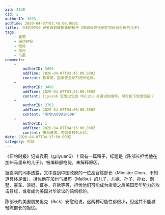 ```yaml
---
aid: 4130
cid: 2
authorID: 3893
addTime: 2020-04-07T03:45:00.000Z
title: 《纽约时报》记者袁莉被枪毙的稿子《陈部长担忧他在加州马里布的儿子》
tags:
    - 袁莉
    - 纽约时报
    - 枪毙
    - 加州
    - 马里
comments:
    -
        authorID: 3496
        addTime: 2020-04-07T03:45:00.000Z
        content: 教育部、国家安全部的部长姓陈。
    -
        authorID: 3496
        addTime: 2020-04-07T03:45:00.000Z
        content: liyuan6 没发过包含 Malibu 关键词的推特，可否给下信息链接？
    -
        authorID: 2762
        addTime: 2020-04-07T04:00:00.000Z
        content: "哈哈\U0001F606"
    -
        authorID: 1
        addTime: 2020-04-07T04:15:00.000Z
        content: 来源请求，否则会移到水贴。
date: 2020-04-07T04:15:00.000Z
category: 时政
---
```


《纽约时报》记者袁莉（@liyuan6）上周有一篇稿子，标题是《陈部长担忧他在加州马里布的儿子》，被编辑部枪毙，未解释原因。

据袁莉的同事透露，文中提到中国政府的一位高官陈部长（Minister Chen，不知道具体是谁），担忧他在加州马里布（Malibu）的儿子、儿媳、孙子、孙女、别墅、豪车、游艇、证券、存款等等，担忧他们可能成为疫情之后美国反华势力的攻击目标，或者成为美国对华诉讼的赔偿标的。

陈部长的美国朋友里克（Rick）安慰他说，这两种可能性都很小，但这并不能减轻陈部长的担忧。
